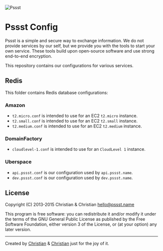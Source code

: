 ![Pssst](http://www.gravatar.org/avatar/2aae9030772d5b59240388522f91468f?s=96)

Pssst Config
============
Pssst is a simple and secure way to exchange information. We do not provide
services by our self, but we provide you with the tools to start your own
service. These tools build upon open-source software and use strong end-to-end
encryption.

This repository contains our configurations for various services.

Redis
-----
This folder contains Redis database configurations:

### Amazon
* `t2.micro.conf` is intended to use for an EC2 `t2.micro` instance.
* `t2.small.conf` is intended to use for an EC2 `t2.small` instance.
* `t2.medium.conf` is intended to use for an EC2 `t2.medium` instance.

### DomainFactory
* `cloudlevel-1.conf` is intended to use for an `CloudLevel 1` instance.

### Uberspace
* `api.pssst.conf` is our configuration used by `api.pssst.name`.
* `dev.pssst.conf` is our configuration used by `dev.pssst.name`.

License
-------
Copyright (C) 2013-2015  Christian & Christian  <hello@pssst.name>

This program is free software: you can redistribute it and/or modify
it under the terms of the GNU General Public License as published by
the Free Software Foundation, either version 3 of the License, or
(at your option) any later version.

----------
Created by
[Christian](https://github.com/7-bit) & [Christian](https://github.com/cuhsat)
just for the joy of it.